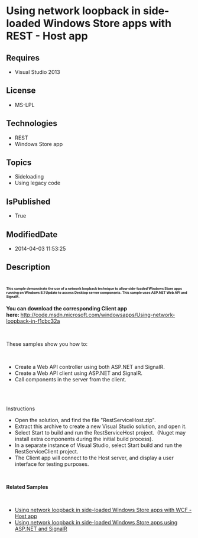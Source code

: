 # Using network loopback in side-loaded Windows Store apps with REST - Host app
## Requires
* Visual Studio 2013
## License
* MS-LPL
## Technologies
* REST
* Windows Store app
## Topics
* Sideloading
* Using legacy code
## IsPublished
* True
## ModifiedDate
* 2014-04-03 11:53:25
## Description

<h1><span style="font-size:xx-small">This sample demonstrate the use of a network loopback technique to allow side-loaded Windows Store apps running on Windows 8.1 Update to access Desktop server components. This sample uses ASP.NET Web API and SignalR.&nbsp;</span></h1>
<p><span><strong>You can download the corresponding Client app here:&nbsp;</strong></span><a href="http://code.msdn.microsoft.com/windowsapps/Using-network-loopback-in-f1cbc32a">http://code.msdn.microsoft.com/windowsapps/Using-network-loopback-in-f1cbc32a</a></p>
<p>&nbsp;</p>
<p>These samples show you how to:</p>
<p>&nbsp;</p>
<ul>
<li>Create a Web API controller using both ASP.NET and SignalR. </li><li>Create a Web API client using ASP.NET and SignalR. </li><li>Call components in the server from the client. </li></ul>
<p>&nbsp;</p>
<p><br>
Instructions</p>
<ul>
<li>Open the solution, and find the file &quot;RestServiceHost.zip&quot;.&nbsp; </li><li>Extract this archive to create a new Visual Studio solution, and open it. </li><li>Select Start to build and run the RestServiceHost project. &nbsp;(Nuget may install extra components during the initial build process).
</li><li>In a separate instance of Visual Studio, select Start build and run the RestServiceClient project.
</li><li>The Client app will connect to the Host server, and display a user interface for testing purposes.
</li></ul>
<p>&nbsp;</p>
<p><span><strong>Related Samples</strong></span></p>
<p>&nbsp;</p>
<ul>
<li><span><a title="Host sample" href="http://code.msdn.microsoft.com/Using-network-loopback-in-0de2344a">Using network loopback in side-loaded Windows Store apps with WCF - Host app</a>&nbsp;</span>
</li><li><span><a title="Network loopback sample using ASP.net" href="http://code.msdn.microsoft.com/windowsapps/Using-network-loopback-in-f1cbc32a">Using network loopback in side-loaded Windows Store apps using ASP.NET and SignalR</a></span>
</li></ul>
